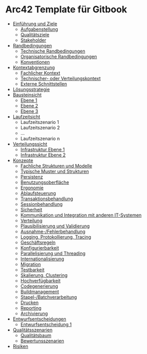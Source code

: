 # Arc42 Template für Gitbook

* [Einführung und Ziele](01-introduction-and-goals.md) 
    * [Aufgabenstellung](01-introduction-and-goals.md#requirements) 
    * [Qualitätsziele](01-introduction-and-goals.md#qualitygoals) 
    * [Stakeholder](01-introduction-and-goals.md#stakeholder)
* [Randbedingungen](02-architecture-constraints.md) 
    * [Technische Randbedingungen](02-architecture-constraints.md#technical) 
    * [Organisatorische Randbedingungen](02-architecture-constraints.md#organisational) 
    * [Konventionen](02-architecture-constraints.md#conventions)
* [Kontextabgrenzung](03-system-scope-and-context.md) 
    * [Fachlicher Kontext](03-system-scope-and-context.md#functional-context) 
    * [Technischer- oder Verteilungskontext](03-system-scope-and-context.md#technical-context) 
    * [Externe Schnittstellen](03-system-scope-and-context.md#external-interfaces)
* [Lösungsstrategie](04-solution-strategy.md)
* [Bausteinsicht](05-building-block-view.md)
    * [Ebene 1]()
    * [Ebene 2]()
    * [Ebene 3]()
* [Laufzeitsicht](06-runtime-view.md)
    * Laufzeitszenario 1
    * Laufzeitszenario 2
    * ...
    * Laufzeitszenario n
* [Verteilungssicht](07-deployment-view.md)
    * [Infrastruktur Ebene 1](07-deployment-view.md#level-1)
    * [Infrastruktur Ebene 2](07-deployment-view.md#level-2)
* [Konzepte](08-concepts.md)
    * [Fachliche Strukturen und Modelle](08-concepts.md#structures)
    * [Typische Muster und Strukturen](08-concepts.md#patterns)
    * [Persistenz](08-concepts.md#persistence)
    * [Benutzungsoberfläche](08-concepts.md#gui)
    * [Ergonomie](08-concepts.md#ux)
    * [Ablaufsteuerung](08-concepts.md#flow)
    * [Transaktionsbehandlung](08-concepts.md#transactions)
    * [Sessionbehandlung](08-concepts.md#sessions)
    * [Sicherheit](08-concepts.md#security)
    * [Kommunikation und Integration mit anderen IT-Systemen](08-concepts.md#communication)
    * [Verteilung](08-concepts.md#distribution)
    * [Plausibilisierung und Validierung](08-concepts.md#validation)
    * [Ausnahme-/Fehlerbehandlung](08-concepts.md#exceptions)
    * [Logging, Protokollierung, Tracing](08-concepts.md#logging)
    * [Geschäftsregeln](08-concepts.md#business-rules)
    * [Konfigurierbarkeit](08-concepts.md#configuration)
    * [Parallelisierung und Threading](08-concepts.md#multi-threading)
    * [Internationalisierung](08-concepts.md#i18n)
    * [Migration](08-concepts.md#migration)
    * [Testbarkeit](08-concepts.md#testing)
    * [Skalierung, Clustering](08-concepts.md#scaling)
    * [Hochverfügbarkeit](08-concepts.md#ha)
    * [Codegenerierung](08-concepts.md#code-generation)
    * [Buildmanagement](08-concepts.md#build)
    * [Stapel-/Batchverarbeitung](08-concepts.md#bulk)
    * [Drucken](08-concepts.md#print)
    * [Reporting](08-concepts.md#reporting)
    * [Archivierung](08-concepts.md#archiving)
* [Entwurfsentscheidungen](09-design-decisions.md)
    * [Entwurfsentscheidung 1](09-design-decisions.md)
* [Qualitätsszenarien](10-quality-scenarios.md)
    * [Qualitätsbaum](10-quality-scenarios.md#quality-tree)
    * [Bewertunsszenarien](10-quality-scenarios.md#rating)
* [Risiken](11-technical-risks.md)



